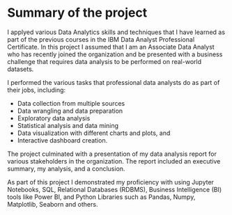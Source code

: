# Summary of the project
I applyed various Data Analytics skills and techniques that I have learned as part of the previous courses in the IBM Data Analyst Professional Certificate. In this project I assumed that I am an Associate Data Analyst who has recently joined the organization and be presented with a business challenge that requires data analysis to be performed on real-world datasets.  

I performed the various tasks that professional data analysts do as part of their jobs, including: 
- Data collection from multiple sources 
- Data wrangling and data preparation 
- Exploratory data analysis  
- Statistical analysis and data mining 
- Data visualization with different charts and plots, and 
- Interactive dashboard creation. 

The project culminated with a presentation of my data analysis report for various stakeholders in the organization. The report included an executive summary, my analysis, and a conclusion. 

As part of this project I demonstrated my proficiency with using Jupyter Notebooks, SQL, Relational Databases (RDBMS), Business Intelligence (BI) tools like Power BI, and Python Libraries such as Pandas, Numpy, Matplotlib, Seaborn and others.  
